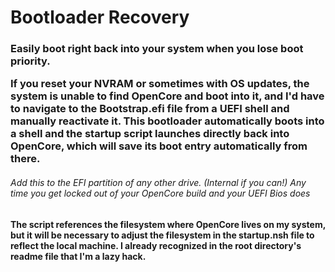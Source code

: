 # Bootloader Recovery</b>
<h3>Easily boot right back into your system when you lose boot priority.

If you reset your NVRAM or sometimes with OS updates, the system is unable to find OpenCore and boot into it, and I'd have to navigate to the Bootstrap.efi file from a UEFI shell and manually reactivate it.  This bootloader automatically boots into a shell and the startup script launches directly back into OpenCore, which will save its boot entry automatically from there.

<h6>Add this to the EFI partition of any other drive.  (Internal if you can!)  Any time you get locked out of your OpenCore build and your UEFI Bios does

<h4>The script references the filesystem where OpenCore lives on my system, but it will be necessary to adjust the filesystem in the startup.nsh file to reflect the local machine. I already recognized in the root directory's readme file that I'm a lazy hack.
